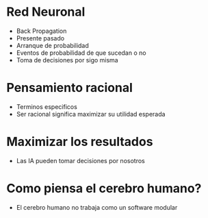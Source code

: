# Red Neuronal

* Back Propagation 
* Presente pasado
* Arranque de probabilidad
* Eventos de probabilidad de que sucedan o no
* Toma de decisiones por sigo misma

# Pensamiento racional

* Terminos especificos
* Ser racional significa maximizar su utilidad esperada


# Maximizar los resultados

* Las IA pueden tomar decisiones por nosotros

# Como piensa el cerebro humano?

* El cerebro humano no trabaja como un software modular
